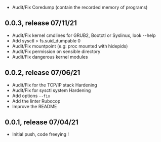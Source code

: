 * Audit/Fix Coredump (contain the recorded memory of programs)

## 0.0.3, release 07/11/21
* Audit/Fix kernel cmdlines for GRUB2, Bootctl or Syslinux, look --help
* Add sysctl > fs.suid_dumpable 0
* Audit/Fix mountpoint (e.g: proc mounted with hidepids)
* Audit/Fix permission on sensible directory
* Audit/Fix dangerous kernel modules

## 0.0.2, release 07/06/21
* Audit/Fix for the TCP/IP stack Hardening
* Audit/Fix for sysctl system Hardening
* Add options `--fix`
* Add the linter Rubocop
* Improve the README

## 0.0.1, release 07/04/21
* Initial push, code freeying !

